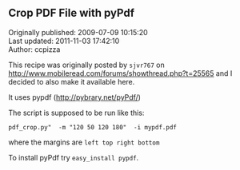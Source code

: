 ## Crop PDF File with pyPdf  
Originally published: 2009-07-09 10:15:20  
Last updated: 2011-11-03 17:42:10  
Author: ccpizza   
  
This recipe was originally posted by `sjvr767` on http://www.mobileread.com/forums/showthread.php?t=25565 and I decided to also make it available here.

It uses pypdf (http://pybrary.net/pyPdf/)

The script is supposed to be run like this:

   `pdf_crop.py"  -m "120 50 120 180"  -i mypdf.pdf`

where the margins are `left top right bottom`

To install pyPdf try `easy_install pypdf`.